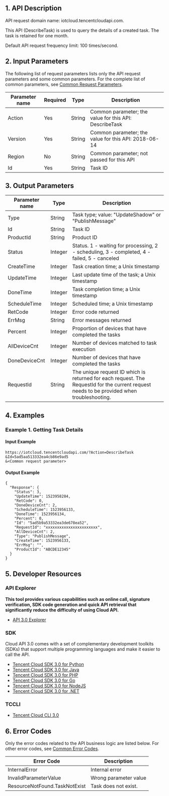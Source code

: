 ## 1. API Description

API request domain name: iotcloud.tencentcloudapi.com.

This API (DescribeTask) is used to query the details of a created task. The task is retained for one month.

Default API request frequency limit: 100 times/second.

## 2. Input Parameters

The following list of request parameters lists only the API request parameters and some common parameters. For the complete list of common parameters, see [Common Request Parameters](/document/api/634/19472).

| Parameter name | Required | Type | Description |
|---------|---------|---------|---------|
| Action | Yes | String | Common parameter; the value for this API: DescribeTask |
| Version | Yes | String | Common parameter; the value for this API: 2018-06-14 |
| Region | No | String | Common parameter; not passed for this API |
| Id | Yes | String | Task ID |

## 3. Output Parameters

| Parameter name | Type | Description |
|---------|---------|---------|
| Type | String | Task type; value: "UpdateShadow" or "PublishMessage" |
| Id | String | Task ID |
| ProductId | String | Product ID |
| Status | Integer | Status. 1 - waiting for processing, 2 - scheduling, 3 - completed, 4 - failed, 5 - canceled |
| CreateTime | Integer | Task creation time; a Unix timestamp |
| UpdateTime | Integer | Last update time of the task; a Unix timestamp |
| DoneTime | Integer | Task completion time; a Unix timestamp |
| ScheduleTime | Integer | Scheduled time; a Unix timestamp |
| RetCode | Integer | Error code returned |
| ErrMsg | String | Error messages returned |
| Percent | Integer | Proportion of devices that have completed the tasks |
| AllDeviceCnt | Integer | Number of devices matched to task execution |
| DoneDeviceCnt | Integer | Number of devices that have completed the tasks |
| RequestId | String | The unique request ID which is returned for each request. The RequestId for the current request needs to be provided when troubleshooting. |

## 4. Examples

### Example 1. Getting Task Details

#### Input Example

```
https://iotcloud.tencentcloudapi.com/?Action=DescribeTask
&Id=5ad5aa513332ea4cb86e9ad5
&<Common request parameter>
```

#### Output Example

```
{
  "Response": {
    "Status": 3,
    "UpdateTime": 1523958284,
    "RetCode": 0,
    "DoneDeviceCnt": 2,
    "ScheduleTime": 1523956133,
    "DoneTime": 1523956134,
    "Percent": 0,
    "Id": "5ad5b9a53332ea3de678ea52",
    "RequestId": "xxxxxxxxxxxxxxxxxxxxxxx",
    "AllDeviceCnt": 2,
    "Type": "PublishMessage",
    "CreateTime": 1523956133,
    "ErrMsg": "",
    "ProductId": "ABCDE12345"
  }
}
```


## 5. Developer Resources

### API Explorer

**This tool provides various capabilities such as online call, signature verification, SDK code generation and quick API retrieval that significantly reduce the difficulty of using Cloud API.**

* [API 3.0 Explorer](https://console.cloud.tencent.com/api/explorer?Product=iotcloud&Version=2018-06-14&Action=DescribeTask)

### SDK

Cloud API 3.0 comes with a set of complementary development toolkits (SDKs) that support multiple programming languages and make it easier to call the API.

* [Tencent Cloud SDK 3.0 for Python](https://github.com/TencentCloud/tencentcloud-sdk-python)
* [Tencent Cloud SDK 3.0 for Java](https://github.com/TencentCloud/tencentcloud-sdk-java)
* [Tencent Cloud SDK 3.0 for PHP](https://github.com/TencentCloud/tencentcloud-sdk-php)
* [Tencent Cloud SDK 3.0 for Go](https://github.com/TencentCloud/tencentcloud-sdk-go)
* [Tencent Cloud SDK 3.0 for NodeJS](https://github.com/TencentCloud/tencentcloud-sdk-nodejs)
* [Tencent Cloud SDK 3.0 for .NET](https://github.com/TencentCloud/tencentcloud-sdk-dotnet)

### TCCLI

* [Tencent Cloud CLI 3.0](https://cloud.tencent.com/document/product/440/6176)

## 6. Error Codes

Only the error codes related to the API business logic are listed below. For other error codes, see [Common Error Codes](/document/api/634/19474#.E5.85.AC.E5.85.B1.E9.94.99.E8.AF.AF.E7.A0.81).

| Error Code | Description |
|---------|---------|
| InternalError | Internal error |
| InvalidParameterValue | Wrong parameter value |
| ResourceNotFound.TaskNotExist | Task does not exist. |
